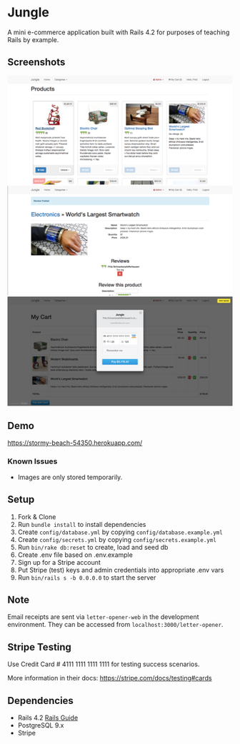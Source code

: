 # Jungle

A mini e-commerce application built with Rails 4.2 for purposes of teaching Rails by example.

## Screenshots

!["Index"](https://github.com/mstop4/jungle-rails/blob/master/doc/index.png)
!["Detail"](https://github.com/mstop4/jungle-rails/blob/master/doc/detail.png)
!["Stripe"](https://github.com/mstop4/jungle-rails/blob/master/doc/pay.png)

## Demo

https://stormy-beach-54350.herokuapp.com/

### Known Issues

* Images are only stored temporarily.

## Setup

1. Fork & Clone
2. Run `bundle install` to install dependencies
3. Create `config/database.yml` by copying `config/database.example.yml`
4. Create `config/secrets.yml` by copying `config/secrets.example.yml`
5. Run `bin/rake db:reset` to create, load and seed db
6. Create .env file based on .env.example
7. Sign up for a Stripe account
8. Put Stripe (test) keys and admin credentials into appropriate .env vars
9. Run `bin/rails s -b 0.0.0.0` to start the server

## Note

Email receipts are sent via `letter-opener-web` in the development environment. They can be accessed from `localhost:3000/letter-opener`.

## Stripe Testing

Use Credit Card # 4111 1111 1111 1111 for testing success scenarios.

More information in their docs: <https://stripe.com/docs/testing#cards>

## Dependencies

* Rails 4.2 [Rails Guide](http://guides.rubyonrails.org/v4.2/)
* PostgreSQL 9.x
* Stripe
